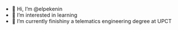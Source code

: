- 👋 Hi, I’m @elpekenin
- 👀 I’m interested in learning
- 🌱 I’m currently finishiny a telematics engineering degree at UPCT

<!---
elpekenin/elpekenin is a ✨ special ✨ repository because its `README.md` (this file) appears on your GitHub profile.
You can click the Preview link to take a look at your changes.
--->
